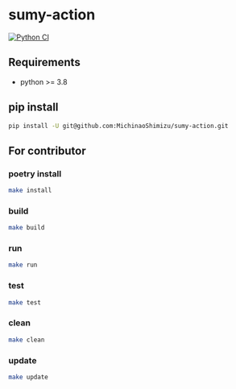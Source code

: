 # sumy-action

[![Python CI](https://github.com/MichinaoShimizu/sumy-action/actions/workflows/python-package.yml/badge.svg)](https://github.com/MichinaoShimizu/sumy-action/actions/workflows/python-package.yml)

## Requirements

- python >= 3.8

## pip install

```bash
pip install -U git@github.com:MichinaoShimizu/sumy-action.git
```

## For contributor

### poetry install

```bash
make install
```

### build

```bash
make build
```

### run

```bash
make run
```

### test

```bash
make test
```

### clean

```bash
make clean
```

### update

```bash
make update
```
